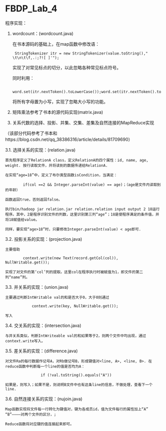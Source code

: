 # FBDP_Lab_4
程序实现：
1. wordcount：(wordcount.java)

	在书本源码的基础上，在map函数中修改语：
	
		StringTokenizer itr = new StringTokenizer(value.toString()," \t\n\t\f,.:;?![ ]'");
		
	实现了对常见标点的切分，以此忽略各种常见标点符号。
	
	同时利用：
	
		word.set(itr.nextToken().toLowerCase());word.set(itr.nextToken().toLowerCase());
		
	将所有字母置为小写，实现了忽略大小写的功能。
	
2. 矩阵乘法参考了书本的源代码实现(matrix.java)

3. 关系代数的选择、投影、并集、交集、差集及自然连接的MapReduce实现 

（该部分代码参考了书本和https://blog.csdn.net/qq_38386316/article/details/81709690）
	
3.1. 选择关系的实现：(relation.java)

	首先程序定义了RelationA class，定义RelationA的四个属性：id, name, age, weight. 按行读取文件，并将读到的数据传递给RelationA. 
	
	在实现“age=18”中，定义了布尔类型函数isCondition，当满足：
	
			if(col ==2 && Integer.parseInt(value) == age)；（age是文件内读取到的年龄）
			
	函数返回true，否则返回false。
	
	执行bin/hadoop jar relation.jar relation.relation input output 2 18运行程序。其中，2是程序识别文件的列数，这里识别第三列“age”；18是使程序满足的条件值，并将18赋值给value。
	
	同样，要实现“age>18”时，只要修改Integer.parseInt(value) < age即可.

3.2. 投影关系的实现：(projection.java)

	主要借助
	
			context.write(new Text(record.getCol(col)), NullWritable.get());
			
	实现了对文件的第‘col’列的提取。这里col在程序执行时被赋值为1，即文件的第二列“name”列。
	
3.3. 并关系的实现：(union.java)

	主要通过判断IntWritable val的和是否大于0，大于0则通过
	
				context.write(key, NullWritable.get());
				
	写入

3.4. 交关系的实现：(intersection.java)

	与并关系类似，判断IntWriteable val的和如果等于2，则两个文件中均出现，通过context.write写入。
	
3.5. 差关系的实现：(difference.java)

	对文件Ra的每行数据作记号A，对Rb做记号B，形成键值对<line, A>, <line, B>. 在reduce函数中判断每一个line的值是否均为A：
	
					if (!val.toString().equals("A"))
					
	如果是，则写入；如果不是，则说明B文件中也有这条line的信息，不做处理，查看下一个line.
	
3.6. 自然连接关系的实现：(nujoin.java)

	Map函数实现将文件每一行转化为键值对，键为各成员id，值为文件每行的属性加上“A” “B”————对两个文件的区分，; 
	
	Reduce函数将对应键的值连接起来即可。
